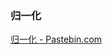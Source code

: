 ### 归一化
[归一化 - Pastebin.com](https://pastebin.com/DfuhP2A1)


<!--stackedit_data:
eyJoaXN0b3J5IjpbMTQwNTU5MjcwOCwtMTEzNzI4MzE2MCwtOD
Y5ODU1ODYxXX0=
-->